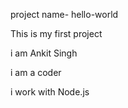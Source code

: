 
project name- hello-world



This is my first project


i am Ankit Singh

i am a coder 


i work with Node.js


